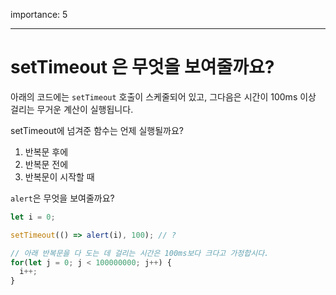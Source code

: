 importance: 5

---

# setTimeout 은 무엇을 보여줄까요?

아래의 코드에는 `setTimeout` 호출이 스케줄되어 있고, 그다음은 시간이 100ms 이상 걸리는 무거운 계산이 실행됩니다.

setTimeout에 넘겨준 함수는 언제 실행될까요?

1. 반복문 후에
2. 반복문 전에
3. 반복문이 시작할 때


`alert`은 무엇을 보여줄까요?

```js
let i = 0;

setTimeout(() => alert(i), 100); // ?

// 아래 반복문을 다 도는 데 걸리는 시간은 100ms보다 크다고 가정합시다.
for(let j = 0; j < 100000000; j++) {
  i++; 
}
```
    